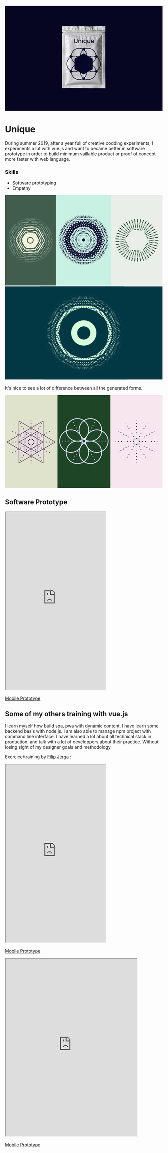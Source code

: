 ![Welcome page of our EPO project](../../assets/unique/cover.png)
# Unique
During summer 2019, after a year full of creative codding experiments, I experiments a lot with vue.js and want to became better in software prototype in order 
to build minimum vaillable product or proof of concept more faster with web language.

### Skills
- Software prototyping
- Empathy

![Welcome page of our EPO project](../../assets/unique/example.png)
![Welcome page of our EPO project](../../assets/unique/example3.png)

It's nice to see a lot of difference between all the generated forms.

![Welcome page of our EPO project](../../assets/unique/example2.png)

## Software Prototype

<iframe class="proto"
        width="320"
        height="568"
        src="https://theojkydbz.github.io/vue-unique/"></iframe>

<a class='center' target="_blank" href="https://theojkydbz.github.io/vue-unique/">Mobile Prototype</a>

## Some of my others training with vue.js
I learn myself how build spa, pwa with dynamic content. I have learn some backend basis with node.js.
I am also able to manage npm project with command line interface. 
I have learned a lot about all technical stack in production, and talk with a lot of developpers about their practice.
Without losing sight of my designer goals and methodology.

Exercice/training by [Filip Jerga](https://github.com/Jerga99) :

<iframe class="proto"
        width="320"
        height="568"
        src="https://theojkydbz.github.io/vue-todo/"></iframe>

<a class='mobileview' target="_blank" href="https://theojkydbz.github.io/vue-todo/">Mobile Prototype</a>


<iframe class="proto"
        width="420"
        height="568"
        src="https://theojkydbz.github.io/vue-activity/"></iframe>

<a class='mobileview' target="_blank" href="https://theojkydbz.github.io/vue-activity/">Mobile Prototype</a>

